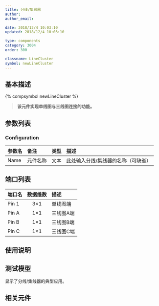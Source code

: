 ```yaml
---
title: 分线/集线器
author: 
author_email:

date: 2018/12/4 10:03:10
updated: 2018/12/4 10:03:10

type: components
category: 3004
order: 300

classname: LineCluster
symbol: newLineCluster
---
```

## 基本描述
{% compsymbol newLineCluster %}

> **该元件实现单线图与三线图连接的功能。**

## 参数列表
### Configuration
| 参数名 | 备注 | 类型 | 描述 |
| :--- | :--- | :--: | :--- |
| Name | 元件名称 | 文本 | 此处输入分线/集线器的名称（可缺省） |


## 端口列表

| 端口名 | 数据维数 | 描述 |
| :--- | :--:  | :--- |
| Pin 1 | 3×1 |单线图端 |                   
| Pin A | 1×1 |三线图A端 |                   
| Pin B | 1×1 |三线图B端 |                   
| Pin C | 1×1 |三线图C端 |                   

## 使用说明


## 测试模型
[<test name>](<test link>)显示了分线/集线器的典型应用。

## 相关元件


